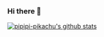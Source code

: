 ### Hi there 👋

[![pipipi-pikachu's github stats](https://github-readme-stats.vercel.app/api?username=pipipi-pikachu)](https://github.com/anuraghazra/github-readme-stats)
